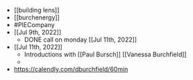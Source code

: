 - [[building lens]]
- [[burchenergy]]
- #PIECompany
- [[Jul 9th, 2022]]
	- DONE call on monday [[Jul 11th, 2022]]
- [[Jul 11th, 2022]]
	- Introductions with [[Paul Bursch]] [[Vanessa Burchfield]]
	-
- https://calendly.com/dburchfield/60min